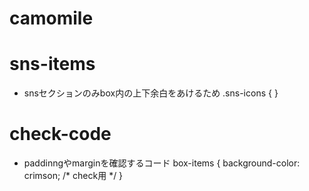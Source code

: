 # camomile

# sns-items 
* snsセクションのみbox内の上下余白をあけるため
.sns-icons {
}

# check-code
* paddinngやmarginを確認するコード
box-items {
  background-color: crimson; /* check用 */
}

